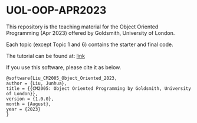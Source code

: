 # UOL-OOP-APR2023

This repository is the teaching material for the Object Oriented Programming (Apr 2023) offered by Goldsmith, University of London.

Each topic (except Topic 1 and 6) contains the starter and final code.

The tutorial can be found at: [link](https://simgejl.notion.site/CM2005-OOP-Apr-2023-93758c769c014df89dffd5a0b7653f5b?pvs=4)

If you use this software, please cite it as below.

```
@software{Liu_CM2005_Object_Oriented_2023,
author = {Liu, Junhua},
title = {{CM2005: Object Oriented Programming by Goldsmith, University of London}},
version = {1.0.0},
month = {August},
year = {2023}
}
```
